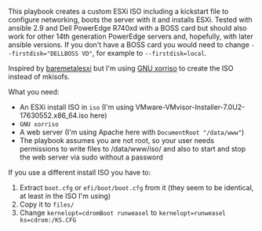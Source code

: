 This playbook creates a custom ESXi ISO including a kickstart file to configure networking, boots the server with it and installs ESXi. Tested with ansible 2.9 and Dell PowerEdge R740xd with a BOSS card but should also work for other 14th generation PowerEdge servers and, hopefully, with later ansible versions. If you don't have a BOSS card you would need to change `--firstdisk="DELLBOSS VD"`, for example to `--firstdisk=local`.

Inspired by [baremetalesxi](https://github.com/bryansullins/baremetalesxi) but I'm using [GNU xorriso](https://www.gnu.org/software/xorriso/) to create the ISO instead of mkisofs.

What you need:
* An ESXi install ISO in `iso` (I'm using VMware-VMvisor-Installer-7.0U2-17630552.x86_64.iso here)
* `GNU xorriso`
* A web server (I'm using Apache here with `DocumentRoot "/data/www"`)
* The playbook assumes you are not root, so your user needs permissions to write files to /data/www/iso/ and also to start and stop the web server via sudo without a password

If you use a different install ISO you have to:
1. Extract `boot.cfg` or `efi/boot/boot.cfg` from it (they seem to be identical, at least in the ISO I'm using)
1. Copy it to `files/`
1. Change `kernelopt=cdromBoot runweasel` to `kernelopt=runweasel ks=cdrom:/KS.CFG`
